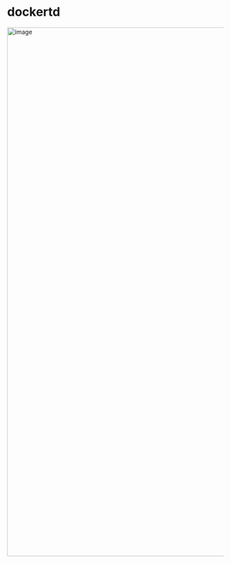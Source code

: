 # dockertd

<img width="1231" alt="image" src="https://github.com/user-attachments/assets/0d43beca-00a4-4a65-b8c7-2889aea57440" />
